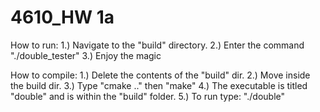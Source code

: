 # 4610_HW 1a
How to run:
	1.) Navigate to the "build" directory.
	2.) Enter the command "./double_tester"
	3.) Enjoy the magic

How to compile:
	1.) Delete the contents of the "build" dir.
	2.) Move inside the build dir.
	3.) Type "cmake .." then "make"
	4.) The executable is titled "double" and is within the 
		"build" folder.
	5.) To run type:
			"./double"